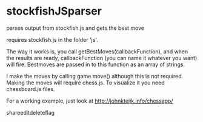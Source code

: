 # stockfishJSparser
parses output from stockfish.js and gets the best move

requires stockfish.js in the folder 'js'.

The way it works is, you call getBestMoves(callbackFunction), and when the results are ready, callbackFunction (you can name it whatever you want) will fire. Bestmoves are passed in to this function as an array of strings. 

I make the moves by calling game.move() although this is not required.  Making the moves will require chess.js.  To visualize it you need chessboard.js files.

For a working example, just look at http://johnktejik.info/chessapp/

shareeditdeleteflag
